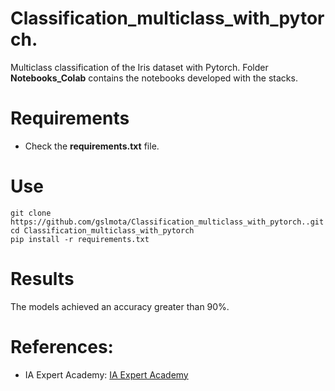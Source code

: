 # Classification_multiclass_with_pytorch.
Multiclass classification of the Iris dataset with Pytorch.
Folder **Notebooks_Colab** contains the notebooks developed with the stacks.

# Requirements

 * Check the **requirements.txt** file.


# Use

```shell
git clone https://github.com/gslmota/Classification_multiclass_with_pytorch..git
cd Classification_multiclass_with_pytorch
pip install -r requirements.txt
```

# Results
The models achieved an accuracy greater than 90%.

# References:
* IA Expert Academy: [IA Expert Academy](https://iaexpert.academy/)

